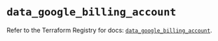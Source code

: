 # `data_google_billing_account`

Refer to the Terraform Registry for docs: [`data_google_billing_account`](https://registry.terraform.io/providers/hashicorp/google/5.38.0/docs/data-sources/billing_account).
